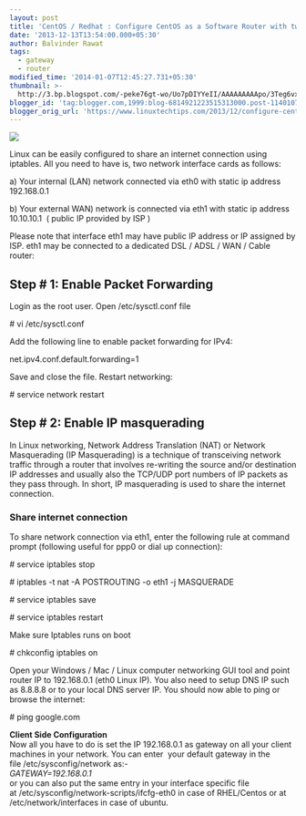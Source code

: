 ```yaml
---
layout: post
title: 'CentOS / Redhat : Configure CentOS as a Software Router with two interfaces'
date: '2013-12-13T13:54:00.000+05:30'
author: Balvinder Rawat
tags:
  - gateway
  - router
modified_time: '2014-01-07T12:45:27.731+05:30'
thumbnail: >-
  http://3.bp.blogspot.com/-peke76gt-wo/Uo7pDIYYeII/AAAAAAAAApo/3Teg6vx8BNU/s72-c/router.png
blogger_id: 'tag:blogger.com,1999:blog-6814921223515313000.post-1140107872530794214'
blogger_orig_url: 'https://www.linuxtechtips.com/2013/12/configure-centos-as-a-router.html'
---
```

[![](http://3.bp.blogspot.com/-peke76gt-wo/Uo7pDIYYeII/AAAAAAAAApo/3Teg6vx8BNU/s1600/router.png)][1]

  

Linux can be easily configured to share an internet connection using iptables. All you need to have is, two network interface cards as follows:

  

a) Your internal (LAN) network connected via eth0 with static ip address 192.168.0.1

  

b) Your external WAN) network is connected via eth1 with static ip address 10.10.10.1  ( public IP provided by ISP )

Please note that interface eth1 may have public IP address or IP assigned by ISP. eth1 may be connected to a dedicated DSL / ADSL / WAN / Cable router:

Step # 1: Enable Packet Forwarding
----------------------------------

Login as the root user. Open /etc/sysctl.conf file

\# vi /etc/sysctl.conf

  

Add the following line to enable packet forwarding for IPv4:

net.ipv4.conf.default.forwarding=1

  

Save and close the file. Restart networking:

\# service network restart

  

Step # 2: Enable IP masquerading
--------------------------------

  

In Linux networking, Network Address Translation (NAT) or Network Masquerading (IP Masquerading) is a technique of transceiving network traffic through a router that involves re-writing the source and/or destination IP addresses and usually also the TCP/UDP port numbers of IP packets as they pass through. In short, IP masquerading is used to share the internet connection.

  

### Share internet connection

To share network connection via eth1, enter the following rule at command prompt (following useful for ppp0 or dial up connection):

  

  

\# service iptables stop

  

\# iptables -t nat -A POSTROUTING -o eth1 -j MASQUERADE

  

\# service iptables save

  

\# service iptables restart

  

Make sure Iptables runs on boot

  

\# chkconfig iptables on

  

  

Open your Windows / Mac / Linux computer networking GUI tool and point router IP to 192.168.0.1 (eth0 Linux IP). You also need to setup DNS IP such as 8.8.8.8 or to your local DNS server IP. You should now able to ping or browse the internet:

  

\# ping google.com  
  
**Client Side Configuration**  
Now all you have to do is set the IP 192.168.0.1 as gateway on all your client machines in your network. You can enter  your default gateway in the file /etc/sysconfig/network as:-   
_GATEWAY=192.168.0.1_  
or you can also put the same entry in your interface specific file at /etc/sysconfig/network-scripts/ifcfg-eth0 in case of RHEL/Centos or at /etc/network/interfaces in case of ubuntu.  
  
  
  

[1]: http://3.bp.blogspot.com/-peke76gt-wo/Uo7pDIYYeII/AAAAAAAAApo/3Teg6vx8BNU/s1600/router.png

